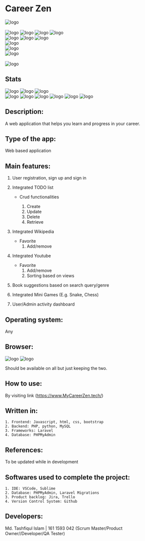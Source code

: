 # Career Zen

![logo](https://img.shields.io/badge/Career%20Zen-A%20site%20to%20develop%20career%20skills-blue?style=for-the-badge&logo=appveyor.svg)
<br><br>
![logo](https://img.shields.io/badge/Made%20with-Python-EC0F64?style=flat&logo=appveyor.svg)
![logo](https://img.shields.io/badge/Made%20with-PHP-EC0F64?style=flat&logo=appveyor.svg)
![logo](https://img.shields.io/badge/Made%20with-JavaScript-EC0F64?style=flat&logo=appveyor.svg)
![logo](https://img.shields.io/badge/Made%20with-MySql-EC0F64?style=flat&logo=appveyor.svg)
<br>
![logo](https://img.shields.io/badge/Uses-HTML-CF0D58?style=flat&logo=appveyor.svg)
![logo](https://img.shields.io/badge/Uses-CSS-CF0D58?style=flat&logo=appveyor.svg)
![logo](https://img.shields.io/badge/Uses-BootStrap-CF0D58?style=flat&logo=appveyor.svg)
<br>
![logo](https://img.shields.io/badge/Database-phpMyAdmin-B10B4B?style=flat&logo=appveyor.svg)
<br>
![logo](https://img.shields.io/badge/Framework-Laravel-93093F?style=flat&logo=appveyor.svg)
<br>
![logo](https://img.shields.io/badge/Version%20Control-GIT-760732?style=flat&logo=appveyor.svg)
<br><br>
![logo](https://img.shields.io/badge/Developer-Md.%20Tashfiqul%20Islam%20|%20161%201593%20042-0636A5?style=plastic&logo=appveyor.svg)

## Stats

![logo](https://img.shields.io/website?down_color=lightgrey&down_message=Site%20Down&up_color=blue&up_message=Work%20In%20Progress&url=https%3A%2F%2Fmycareerzen.tech%2F)
![logo](https://img.shields.io/github/release-date-pre/dead-shot95/CSE327.8-Project)
![logo](https://img.shields.io/github/v/release/dead-shot95/CSE327.8-Project?include_prereleases) <br>
![logo](https://img.shields.io/github/last-commit/dead-shot95/CSE327.8-Project/master)
![logo](https://img.shields.io/github/commits-since/dead-shot95/CSE327.8-Project/20.12.1/master?include_prereleases)
![logo](https://img.shields.io/github/commit-activity/w/dead-shot95/CSE327.8-Project)
![logo](https://img.shields.io/tokei/lines/github/dead-shot95/CSE327.8-Project)
![logo](https://img.shields.io/github/languages/code-size/dead-shot95/CSE327.8-Project)
![logo](https://img.shields.io/github/repo-size/dead-shot95/CSE327.8-Project)


## Description: 
<p>A web application that helps you learn and progress in your career.<p>

## Type of the app: 
Web based application 

## Main features: 
1. User registration, sign up and sign in
2. Integrated TODO list 
	* Crud functionalities

		1. Create
		2. Update
		3. Delete
		4. Retrieve

3. Integrated Wikipedia
	* Favorite 
		1. Add/remove
4. Integrated Youtube 
	* Favorite 
		1. Add/remove
		2. Sorting based on views
5. Book suggestions based on search query/genre
6. Integrated Mini Games (E.g. Snake, Chess)
7. User/Admin activity dashboard

## Operating system: 
Any 

## Browser:
![logo](https://img.shields.io/badge/Google-Chrome-0636A5?style=flat-square&logo=appveyor.svg)
![logo](https://img.shields.io/badge/Mozilla-Firefox-0636A5?style=flat-square&logo=appveyor.svg)
<p>Should be available on all but just keeping the two.</p>

## How to use: 
By visiting link (https://www.MyCareerZen.tech/)

## Written in:
	1. Frontend: Javascript, html, css, bootstrap
	2. Backend: PHP, python, MySQL
	3. Frameworks: Laravel
	4. Database: PHPMyAdmin
	
## References: 
To be updated while in development 

## Softwares used to complete the project: 
	1. IDE: VSCode, Sublime 
	2. Database: PHPMyAdmin, Laravel Migrations
	3. Product backlog: Jira, Trello
	4. Version Control System: Github
	
## Developers:
Md. Tashfiqul Islam | 161 1593 042 (Scrum Master/Product Owner//Developer/QA Tester)

